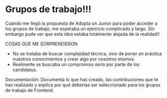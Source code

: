 # Grupos de trabajo!!!

Cuando me llegó la propuesta de Adopta un Junior para poder acceder a los grupos de trabajo, me esperaba un ejercicio complicado y largo. Sin embargo pude ver que esta idea estaba totalmente alejada de la realidad!!

COSAS QUE ME SORPRENDIERON
- No se trataba de buscar complejidad técnica, sino de poner en práctica nuestros conocimientos y crear algo por nosotros mismos.
- Realmente se buscaba un compromiso serio por parte de los candidatos.

Documentación: Documenta lo que has creado, las contribuciones que te han realizado y explica por qué deberías ser seleccionado para los grupos de trabajo de Frontend.
